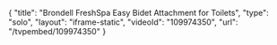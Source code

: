 {
    "title": "Brondell FreshSpa Easy Bidet Attachment for Toilets",
    "type": "solo",
    "layout": "iframe-static",
    "videoId": "109974350",
    "url": "\/tvpembed\/109974350"
}